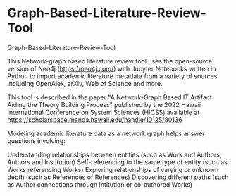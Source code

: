 # Graph-Based-Literature-Review-Tool
Graph-Based-Literature-Review-Tool

This Network-graph based literature review tool uses the open-source version of Neo4j (https://neo4j.com/) with Jupyter Notebooks written in Python to import academic literature metadata from a variety of sources including OpenAlex, arXiv, Web of Science and more. 

This tool is described in the paper "A Network-Graph Based IT Artifact Aiding the Theory Building Process" published by the 2022 Hawaii International Conference on System Sciences (HICSS) available at https://scholarspace.manoa.hawaii.edu/handle/10125/80136

Modeling academic literature data as a network graph helps answer questions involving:

Understanding relationships between entities (such as Work and Authors, Authors and Institution)
Self-referencing to the same type of entity (such as Works referencing Works)
Exploring relationships of varying or unknown depth (such as References of References)
Discovering different paths (such as Author connections through Intitution or co-authored Works)

